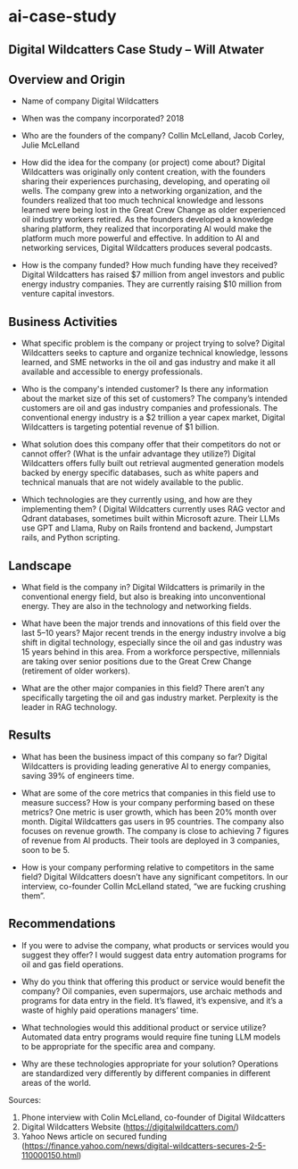 # ai-case-study

## Digital Wildcatters Case Study – Will Atwater
## Overview and Origin

* Name of company
Digital Wildcatters
* When was the company incorporated?
2018

* Who are the founders of the company?
Collin McLelland, Jacob Corley, Julie McLelland

* How did the idea for the company (or project) come about?
Digital Wildcatters was originally only content creation, with the founders sharing their experiences purchasing, developing, and operating oil wells. The company grew into a networking organization, and the founders realized that too much technical knowledge and lessons learned were being lost in the Great Crew Change as older experienced oil industry workers retired. 
As the founders developed a knowledge sharing platform, they realized that incorporating AI would make the platform much more powerful and effective. In addition to AI and networking services, Digital Wildcatters produces several podcasts. 

* How is the company funded? How much funding have they received?
Digital Wildcatters has raised $7 million from angel investors and public energy industry companies. They are currently raising $10 million from venture capital investors. 

## Business Activities

* What specific problem is the company or project trying to solve?
Digital Wildcatters seeks to capture and organize technical knowledge, lessons learned, and SME networks in the oil and gas industry and make it all available and accessible to energy professionals.  

* Who is the company's intended customer? Is there any information about the market size of this set of customers?
The company’s intended customers are oil and gas industry companies and professionals. The conventional energy industry is a $2 trillion a year capex market, Digital Wildcatters is targeting potential revenue of $1 billion.

* What solution does this company offer that their competitors do not or cannot offer? (What is the unfair advantage they utilize?)
Digital Wildcatters offers fully built out retrieval augmented generation models backed by energy specific databases, such as white papers and technical manuals that are not widely available to the public.

* Which technologies are they currently using, and how are they implementing them? (
Digital Wildcatters currently uses RAG vector and Qdrant databases, sometimes built within Microsoft azure. Their LLMs use GPT and Llama, Ruby on Rails frontend and backend, Jumpstart rails, and Python scripting.

## Landscape

* What field is the company in? 
Digital Wildcatters is primarily in the conventional energy field, but also is breaking into unconventional energy. They are also in the technology and networking fields.

* What have been the major trends and innovations of this field over the last 5&ndash;10 years?
Major recent trends in the energy industry involve a big shift in digital technology, especially since the oil and gas industry was 15 years behind in this area. From a workforce perspective, millennials are taking over senior positions due to the Great Crew Change (retirement of older workers).

* What are the other major companies in this field?
There aren’t any specifically targeting the oil and gas industry market. Perplexity is the leader in RAG technology.

## Results

* What has been the business impact of this company so far?
Digital Wildcatters is providing leading generative AI to energy companies, saving 39% of engineers time.

* What are some of the core metrics that companies in this field use to measure success? How is your company performing based on these metrics?
One metric is user growth, which has been 20% month over month. Digital Wildcatters gas users in 95 countries. The company also focuses on revenue growth. The company is close to achieving 7 figures of revenue from AI products. Their tools are deployed in 3 companies, soon to be 5.

* How is your company performing relative to competitors in the same field?
Digital Wildcatters doesn’t have any significant competitors. In our interview, co-founder Collin McLelland stated, “we are fucking crushing them”.

## Recommendations

* If you were to advise the company, what products or services would you suggest they offer?
I would suggest data entry automation programs for oil and gas field operations. 

* Why do you think that offering this product or service would benefit the company?
Oil companies, even supermajors, use archaic methods and programs for data entry in the field. It’s flawed, it’s expensive, and it’s a waste of highly paid operations managers’ time.

* What technologies would this additional product or service utilize?
Automated data entry programs would require fine tuning LLM models to be appropriate for the specific area and company. 

* Why are these technologies appropriate for your solution?
Operations are standardized very differently by different companies in different areas of the world. 

Sources:

1. Phone interview with Colin McLelland, co-founder of Digital Wildcatters
2. Digital Wildcatters Website (https://digitalwildcatters.com/)
3. Yahoo News article on secured funding (https://finance.yahoo.com/news/digital-wildcatters-secures-2-5-110000150.html)
